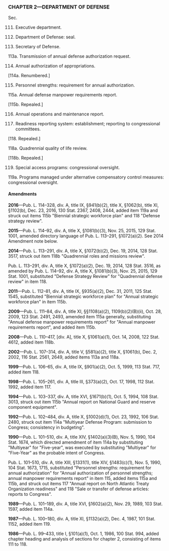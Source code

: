 ### **CHAPTER 2—DEPARTMENT OF DEFENSE** ###

Sec.

111. Executive department.

112. Department of Defense: seal.

113. Secretary of Defense.

113a. Transmission of annual defense authorization request.

114. Annual authorization of appropriations.

[114a. Renumbered.]

115. Personnel strengths: requirement for annual authorization.

115a. Annual defense manpower requirements report.

[115b. Repealed.]

116. Annual operations and maintenance report.

117. Readiness reporting system: establishment; reporting to congressional committees.

[118. Repealed.]

118a. Quadrennial quality of life review.

[118b. Repealed.]

119. Special access programs: congressional oversight.

119a. Programs managed under alternative compensatory control measures: congressional oversight.

#### Amendments ####

**2016**—Pub. L. 114–328, div. A, title IX, §941(b)(2), title X, §1062(b), title XI, §1102(b), Dec. 23, 2016, 130 Stat. 2367, 2408, 2444, added item 119a and struck out items 115b "Biennial strategic workforce plan" and 118 "Defense strategy review".

**2015**—Pub. L. 114–92, div. A, title X, §1081(b)(3), Nov. 25, 2015, 129 Stat. 1001, amended directory language of Pub. L. 113–291, §1072(a)(2). See 2014 Amendment note below.

**2014**—Pub. L. 113–291, div. A, title X, §1072(b)(2), Dec. 19, 2014, 128 Stat. 3517, struck out item 118b "Quadrennial roles and missions review".

Pub. L. 113–291, div. A, title X, §1072(a)(2), Dec. 19, 2014, 128 Stat. 3516, as amended by Pub. L. 114–92, div. A, title X, §1081(b)(3), Nov. 25, 2015, 129 Stat. 1001, substituted "Defense Strategy Review" for "Quadrennial defense review" in item 118.

**2011**—Pub. L. 112–81, div. A, title IX, §935(a)(2), Dec. 31, 2011, 125 Stat. 1545, substituted "Biennial strategic workforce plan" for "Annual strategic workforce plan" in item 115b.

**2009**—Pub. L. 111–84, div. A, title XI, §§1108(a)(2), 1109(b)(2)(B)(ii), Oct. 28, 2009, 123 Stat. 2491, 2493, amended item 115a generally, substituting "Annual defense manpower requirements report" for "Annual manpower requirements report", and added item 115b.

**2008**—Pub. L. 110–417, [div. A], title X, §1061(a)(1), Oct. 14, 2008, 122 Stat. 4612, added item 118b.

**2002**—Pub. L. 107–314, div. A, title V, §581(a)(2), title X, §1061(b), Dec. 2, 2002, 116 Stat. 2561, 2649, added items 113a and 118a.

**1999**—Pub. L. 106–65, div. A, title IX, §901(a)(2), Oct. 5, 1999, 113 Stat. 717, added item 118.

**1998**—Pub. L. 105–261, div. A, title III, §373(a)(2), Oct. 17, 1998, 112 Stat. 1992, added item 117.

**1994**—Pub. L. 103–337, div. A, title XVI, §1671(b)(1), Oct. 5, 1994, 108 Stat. 3013, struck out item 115b "Annual report on National Guard and reserve component equipment".

**1992**—Pub. L. 102–484, div. A, title X, §1002(d)(1), Oct. 23, 1992, 106 Stat. 2480, struck out item 114a "Multiyear Defense Program: submission to Congress; consistency in budgeting".

**1990**—Pub. L. 101–510, div. A, title XIV, §1402(a)(3)(B), Nov. 5, 1990, 104 Stat. 1674, which directed amendment of item 114a by substituting "Multiyear" for "Five-year", was executed by substituting "Multiyear" for "Five-Year" as the probable intent of Congress.

Pub. L. 101–510, div. A, title XIII, §1331(1), title XIV, §1483(c)(1), Nov. 5, 1990, 104 Stat. 1673, 1715, substituted "Personnel strengths: requirement for annual authorization" for "Annual authorization of personnel strengths; annual manpower requirements report" in item 115, added items 115a and 115b, and struck out items 117 "Annual report on North Atlantic Treaty Organization readiness" and 118 "Sale or transfer of defense articles: reports to Congress".

**1989**—Pub. L. 101–189, div. A, title XVI, §1602(a)(2), Nov. 29, 1989, 103 Stat. 1597, added item 114a.

**1987**—Pub. L. 100–180, div. A, title XI, §1132(a)(2), Dec. 4, 1987, 101 Stat. 1152, added item 119.

**1986**—Pub. L. 99–433, title I, §101(a)(1), Oct. 1, 1986, 100 Stat. 994, added chapter heading and analysis of sections for chapter 2, consisting of items 111 to 118.